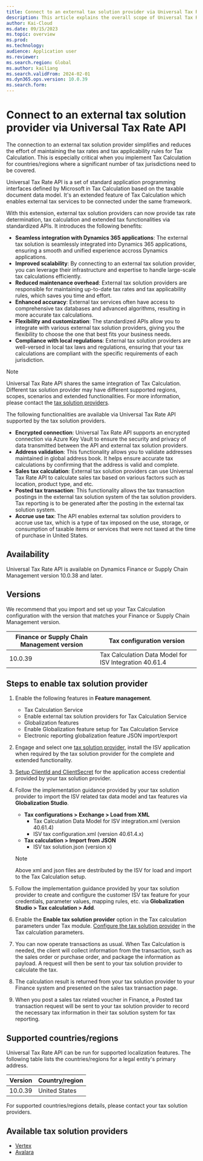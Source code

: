 ```yaml
---
title: Connect to an external tax solution provider via Universal Tax Rate API
description: This article explains the overall scope of Universal Tax Rate API feature for the Tax Calculation.
author: Kai-Cloud
ms.date: 09/15/2023
ms.topic: overview
ms.prod: 
ms.technology: 
audience: Application user
ms.reviewer: 
ms.search.region: Global
ms.author: kailiang
ms.search.validFrom: 2024-02-01
ms.dyn365.ops.version: 10.0.39
ms.search.form: 
---
```


# Connect to an external tax solution provider via Universal Tax Rate API

The connection to an external tax solution provider simplifies and reduces the effort of maintaining the tax rates and tax applicability rules for Tax Calculation. This is especially critical when you implement Tax Calculation for countries/regions where a significant number of tax jurisdictions need to be covered.

Universal Tax Rate API is a set of standard application programming interfaces defined by Microsoft in Tax Calculation based on the taxable document data model. It's an extended feature of Tax Calculation which enables external tax services to be connected under the same framework.

With this extension, external tax solution providers can now provide tax rate determination, tax calculation and extended tax functionalities via standardized APIs. It introduces the following benefits:

- **Seamless integration with Dynamics 365 applications**: The external tax solution is seamlessly integrated into Dynamics 365 applications, ensuring a smooth and unified experience accross Dynamics applications.
- **Improved scalability**: By connecting to an external tax solution provider, you can leverage their infrastructure and expertise to handle large-scale tax calculations efficiently.
- **Reduced maintenance overhead**: External tax solution providers are responsible for maintaining up-to-date tax rates and tax applicability rules, which saves you time and effort.
- **Enhanced accuracy**: External tax services often have access to comprehensive tax databases and advanced algorithms, resulting in more accurate tax calculations.
- **Flexibility and customization**: The standardized APIs allow you to integrate with various external tax solution providers, giving you the flexibility to choose the one that best fits your business needs.
- **Compliance with local regulations**: External tax solution providers are well-versed in local tax laws and regulations, ensuring that your tax calculations are compliant with the specific requirements of each jurisdiction.

> [!Note]
> Universal Tax Rate API shares the same integration of Tax Calculation. Different tax solution provider may have different supported regions, scopes, scenarios and extended functionalities. For more information, please contact the [tax solution providers](#available-tax-solution-providers).

The following functionalities are available via Universal Tax Rate API supported by the tax solution providers.

- **Encrypted connection**: Universal Tax Rate API supports an encrypted connection via Azure Key Vault to ensure the security and privacy of data transmitted between the API and external tax solution providers.
- **Address validation**: This functionality allows you to validate addresses maintained in global address book. It helps ensure accurate tax calculations by confirming that the address is valid and complete.
- **Sales tax calculation**: External tax solution providers can use Universal Tax Rate API to calculate sales tax based on various factors such as location, product type, and etc.
- **Posted tax transaction**: This functionality allows the tax transaction postings in the external tax solution system of the tax solution providers. Tax reporting is to be generated after the posting in the external tax solution system.
- **Accrue use tax**: The API enables external tax solution providers to accrue use tax, which is a type of tax imposed on the use, storage, or consumption of taxable items or services that were not taxed at the time of purchase in United States.

## Availability

Universal Tax Rate API is available on Dynamics Finance or Supply Chain Management version 10.0.38 and later.

## Versions

We recommend that you import and set up your Tax Calculation configuration with the version that matches your Finance or Supply Chain Management version.

| Finance or Supply Chain Management version | Tax configuration version               |
| --------------- | --------------------------------------- |
| 10.0.39         | Tax Calculation Data Model for ISV Integration 40.61.4 |

## Steps to enable tax solution provider

 1. Enable the following features in **Feature management**.
    - Tax Calculation Service
    - Enable external tax solution providers for Tax Calculation Service
    - Globalization features
    - Enable Globalization feature setup for Tax Calculation Service
    - Electronic reporting globalization feature JSON import/export

 2. Engage and select one [tax solution provider](#available-tax-solution-providers), install the ISV application when required by the tax solution provider for the complete and extended functionality.
 3. [Setup ClientId and ClientSecret](./universal-tax-rate-api-how-to-setup-clientId-and-clientsecret.md) for the application access credential provided by your tax solution provider.
 4. Follow the implementation guidance provided by your tax solution provider to import the ISV related tax data model and tax features via **Globalization Studio**.
     - **Tax configurations > Exchange > Load from XML**
        - Tax Calculation Data Model for ISV integration.xml (version 40.61.4)
        - ISV tax configuration.xml (version 40.61.4.x)
     - **Tax calculation > Import from JSON**
        - ISV tax solution.json (version x)
      >[!Note]
      >Above xml and json files are destributed by the ISV for load and import to the Tax Calculation setup.

 5. Follow the implementation guidance provided by your tax solution provider to create and configure the customer ISV tax feature for your credentials, parameter values, mapping rules, etc. via **Globalization Studio > Tax calculation > Add**.

 6. Enable the **Enable tax solution provider** option in the Tax calculation parameters under Tax module. [Configure the tax solution provider](#available-tax-solution-providers) in the Tax calculation parameters.

 7. You can now operate transactions as usual. When Tax Calculation is needed, the client will collect information from the transaction, such as the sales order or purchase order, and package the information as payload. A request will then be sent to your tax solution provider to calculate the tax.
 8. The calculation result is returned from your tax solution provider to your Finance system and presented on the sales tax transaction page.
 9. When you post a sales tax related voucher in Finance, a Posted tax transaction request will be sent to your tax solution provider to record the necessary tax information in their tax solution system for tax reporting.

## Supported countries/regions

Universal Tax Rate API can be run for supported localization features. The following table lists the countries/regions for a legal entity's primary address.

| Version | Country/region |
|---------|----------------|
| 10.0.39 | United States |

For supported countries/regions details,  please contact your tax solution providers.

## Available tax solution providers

- [Vertex](https://go.microsoft.com/fwlink/?linkid=2258342)
- [Avalara](https://go.microsoft.com/fwlink/?linkid=2258284)
